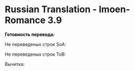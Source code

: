 # Russian Translation - Imoen-Romance 3.9 

<p><span style="color: #000000;"><strong>Готовность перевода:</strong></span></p>
<p>Не переведеных строк SoA:</p>
<p>Не переведеных строк ToB:</p>
<p>Вычитка:</p>
